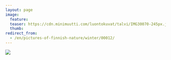 ```yaml
---
layout: page
image:
  feature:
  teaser: https://cdn.minimuutti.com/luontokuvat/talvi/IMG30070-245px.jpg
  thumb:
redirect_from:
  - /en/pictures-of-finnish-nature/winter/00012/
---
```


![](https://cdn.minimuutti.com/luontokuvat/talvi/IMG30070-800px.jpg)

